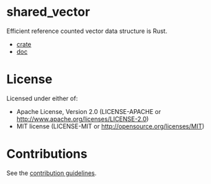 # shared_vector

Efficient reference counted vector data structure is Rust.

- [crate](crates.io/crates/shared_vector)
- [doc](docs.rs/shared_vector)

# License

Licensed under either of:

- Apache License, Version 2.0 (LICENSE-APACHE or http://www.apache.org/licenses/LICENSE-2.0)
- MIT license (LICENSE-MIT or http://opensource.org/licenses/MIT)

# Contributions

See the [contribution guidelines](https://github.com/nical/shared_vector/blob/master/CONTRIBUTING.md).

